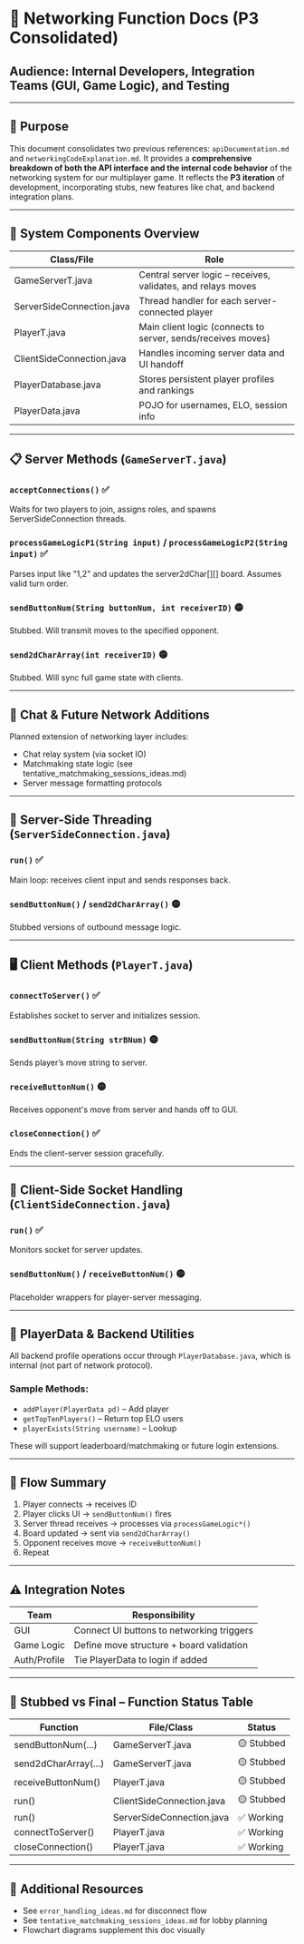 # 📡 Networking Function Docs (P3 Consolidated)

## Audience: Internal Developers, Integration Teams (GUI, Game Logic), and Testing

---

## 🧭 Purpose

This document consolidates two previous references: `apiDocumentation.md` and `networkingCodeExplanation.md`. It provides a **comprehensive breakdown of both the API interface and the internal code behavior** of the networking system for our multiplayer game. It reflects the **P3 iteration** of development, incorporating stubs, new features like chat, and backend integration plans.

---

## 🔌 System Components Overview

| Class/File               | Role |
|--------------------------|------|
| GameServerT.java         | Central server logic – receives, validates, and relays moves |
| ServerSideConnection.java| Thread handler for each server-connected player |
| PlayerT.java             | Main client logic (connects to server, sends/receives moves) |
| ClientSideConnection.java| Handles incoming server data and UI handoff |
| PlayerDatabase.java      | Stores persistent player profiles and rankings |
| PlayerData.java          | POJO for usernames, ELO, session info |

---

## 📋 Server Methods (`GameServerT.java`)

### `acceptConnections()` ✅
Waits for two players to join, assigns roles, and spawns ServerSideConnection threads.

### `processGameLogicP1(String input)` / `processGameLogicP2(String input)` ✅
Parses input like "1,2" and updates the server2dChar[][] board. Assumes valid turn order.

### `sendButtonNum(String buttonNum, int receiverID)` 🟡
Stubbed. Will transmit moves to the specified opponent.

### `send2dCharArray(int receiverID)` 🟡
Stubbed. Will sync full game state with clients.

---

## 💬 Chat & Future Network Additions

Planned extension of networking layer includes:

- Chat relay system (via socket IO)
- Matchmaking state logic (see tentative_matchmaking_sessions_ideas.md)
- Server message formatting protocols

---

## 🤝 Server-Side Threading (`ServerSideConnection.java`)

### `run()` ✅
Main loop: receives client input and sends responses back.

### `sendButtonNum()` / `send2dCharArray()` 🟡
Stubbed versions of outbound message logic.

---

## 🖥️ Client Methods (`PlayerT.java`)

### `connectToServer()` ✅
Establishes socket to server and initializes session.

### `sendButtonNum(String strBNum)` 🟡
Sends player’s move string to server.

### `receiveButtonNum()` 🟡
Receives opponent's move from server and hands off to GUI.

### `closeConnection()` ✅
Ends the client-server session gracefully.

---

## 📶 Client-Side Socket Handling (`ClientSideConnection.java`)

### `run()` ✅
Monitors socket for server updates.

### `sendButtonNum()` / `receiveButtonNum()` 🟡
Placeholder wrappers for player-server messaging.

---

## 🧠 PlayerData & Backend Utilities

All backend profile operations occur through `PlayerDatabase.java`, which is internal (not part of network protocol).

### Sample Methods:
- `addPlayer(PlayerData pd)` – Add player
- `getTopTenPlayers()` – Return top ELO users
- `playerExists(String username)` – Lookup

These will support leaderboard/matchmaking or future login extensions.

---

## 🔄 Flow Summary

1. Player connects → receives ID
2. Player clicks UI → `sendButtonNum()` fires
3. Server thread receives → processes via `processGameLogic*()`
4. Board updated → sent via `send2dCharArray()`
5. Opponent receives move → `receiveButtonNum()`
6. Repeat

---

## ⚠️ Integration Notes

| Team         | Responsibility |
|--------------|----------------|
| GUI          | Connect UI buttons to networking triggers |
| Game Logic   | Define move structure + board validation |
| Auth/Profile | Tie PlayerData to login if added |

---

## 🧪 Stubbed vs Final – Function Status Table

| Function             | File/Class                 | Status     |
|----------------------|----------------------------|------------|
| sendButtonNum(...)   | GameServerT.java           | 🟡 Stubbed |
| send2dCharArray(...) | GameServerT.java           | 🟡 Stubbed |
| receiveButtonNum()   | PlayerT.java               | 🟡 Stubbed |
| run()                | ClientSideConnection.java  | 🟡 Stubbed |
| run()                | ServerSideConnection.java  | ✅ Working |
| connectToServer()    | PlayerT.java               | ✅ Working |
| closeConnection()    | PlayerT.java               | ✅ Working |

---

## 📎 Additional Resources

- See `error_handling_ideas.md` for disconnect flow
- See `tentative_matchmaking_sessions_ideas.md` for lobby planning
- Flowchart diagrams supplement this doc visually